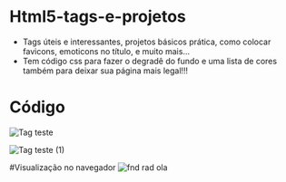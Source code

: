 # Html5-tags-e-projetos

- Tags úteis e interessantes, projetos básicos prática, como colocar favicons, emoticons no título, e muito mais...
- Tem código css para fazer o degradê do fundo e uma lista de cores também para deixar sua página mais legal!!!

# Código
![Tag  teste](https://user-images.githubusercontent.com/95101635/200951829-ea371d9d-bbf0-4e67-af34-015ea4ff8bf9.svg)

![Tag  teste (1)](https://user-images.githubusercontent.com/95101635/200952237-a5d03907-b77e-4935-ac29-75cd8d6b183e.png)



#Visualização no navegador
![fnd rad ola](https://user-images.githubusercontent.com/95101635/184519560-f2c5b560-c379-47dc-b9d4-769f22d87064.jpg)


